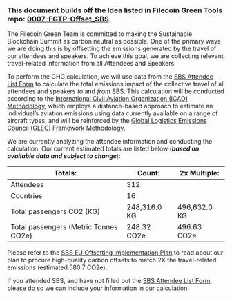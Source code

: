 ### This document builds off the Idea listed in Filecoin Green Tools repo: [0007-FGTP-Offset_SBS](https://github.com/protocol/FilecoinGreen-tools/blob/main/0007-FGTP-Offset_SBS.md).

The Filecoin Green Team is committed to making the Sustainable Blockchain Summit as carbon neutral as possible. One of the primary ways we are doing this is by offsetting the emissions generated by the travel of our attendees and speakers. To achieve this goal, we are collecting relevant travel-related information from all Attendees and Speakers.

To perform the GHG calculation, we will use data from the [SBS Attendee List Form](https://docs.google.com/forms/d/e/1FAIpQLSdNSmDINZgCaWWIU5Z0_F0abqm3DLTfzDBrns8be0NCk0Fl1g/viewform?vc=0&c=0&w=1&flr=0) to calculate the total emissions impact of the collective travel of all attendees and speakers *to* and *from* SBS. This calculation will be conducted according to the [International Civil Aviation Organization (ICAO) Methodology](https://www.icao.int/environmental-protection/CarbonOffset/Documents/Methodology%20ICAO%20Carbon%20Calculator_v11-2018.pdf), which employs a distance-based approach to estimate an individual’s
aviation emissions using data currently available on a range of aircraft types, and will be reinforced by the [Global Logistics Emissions Council (GLEC) Framework Methodology](https://www.smartfreightcentre.org/en/glec-framework-implementation/).

We are currently analyzing the attendee information and conducting the calculation. Our current estimated totals are listed below (***based on available data and subject to change***):

<div align="center">
  
| Totals:        | Count:    | 2x Multiple: |
|----------------|-----------|--------------|
| Attendees      | 312       |              |
| Countries      | 16        |              |
| Total passengers CO2 (KG) | 248,316.0 KG | 496,632.0 KG  |
| Total passengers (Metric Tonnes CO2e) | 248.32 CO2e | 496.63 CO2e  | 

</div>

Please refer to the [SBS EU Offsetting Implementation Plan](https://github.com/protocol/SBS_EU/blob/main/Travel_GHGs/Offsetting_Implementation_Plan.md) to read about our plan to procure high-quality carbon offsets to match 2X the travel-related emissions (estimated 580.7 CO2e). 

If you attended SBS, and have not filled out the [SBS Attendee List Form](https://docs.google.com/forms/d/e/1FAIpQLSdNSmDINZgCaWWIU5Z0_F0abqm3DLTfzDBrns8be0NCk0Fl1g/viewform?vc=0&c=0&w=1&flr=0), please do so we can include your information in our calculation. 
